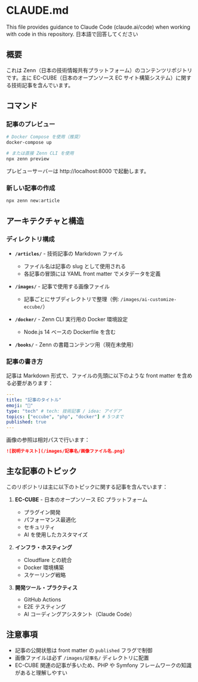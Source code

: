 # CLAUDE.md

This file provides guidance to Claude Code (claude.ai/code) when working with code in this repository.
日本語で回答してください

## 概要

これは Zenn（日本の技術情報共有プラットフォーム）のコンテンツリポジトリです。主に EC-CUBE（日本のオープンソース EC サイト構築システム）に関する技術記事を含んでいます。

## コマンド

### 記事のプレビュー
```bash
# Docker Compose を使用（推奨）
docker-compose up

# または直接 Zenn CLI を使用
npx zenn preview
```

プレビューサーバーは http://localhost:8000 で起動します。

### 新しい記事の作成
```bash
npx zenn new:article
```

## アーキテクチャと構造

### ディレクトリ構成

- **`/articles/`** - 技術記事の Markdown ファイル
  - ファイル名は記事の slug として使用される
  - 各記事の冒頭には YAML front matter でメタデータを定義
  
- **`/images/`** - 記事で使用する画像ファイル
  - 記事ごとにサブディレクトリで整理（例: `/images/ai-customize-eccube/`）
  
- **`/docker/`** - Zenn CLI 実行用の Docker 環境設定
  - Node.js 14 ベースの Dockerfile を含む
  
- **`/books/`** - Zenn の書籍コンテンツ用（現在未使用）

### 記事の書き方

記事は Markdown 形式で、ファイルの先頭に以下のような front matter を含める必要があります：

```yaml
---
title: "記事のタイトル"
emoji: "📝"
type: "tech" # tech: 技術記事 / idea: アイデア
topics: ["eccube", "php", "docker"] # 5つまで
published: true
---
```

画像の参照は相対パスで行います：
```markdown
![説明テキスト](/images/記事名/画像ファイル名.png)
```

## 主な記事のトピック

このリポジトリは主に以下のトピックに関する記事を含んでいます：

1. **EC-CUBE** - 日本のオープンソース EC プラットフォーム
   - プラグイン開発
   - パフォーマンス最適化
   - セキュリティ
   - AI を使用したカスタマイズ

2. **インフラ・ホスティング**
   - Cloudflare との統合
   - Docker 環境構築
   - スケーリング戦略

3. **開発ツール・プラクティス**
   - GitHub Actions
   - E2E テスティング
   - AI コーディングアシスタント（Claude Code）

## 注意事項

- 記事の公開状態は front matter の `published` フラグで制御
- 画像ファイルは必ず `/images/記事名/` ディレクトリに配置
- EC-CUBE 関連の記事が多いため、PHP や Symfony フレームワークの知識があると理解しやすい
